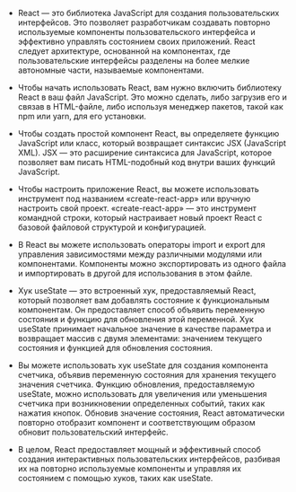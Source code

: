 - React — это библиотека JavaScript для создания пользовательских интерфейсов. Это позволяет разработчикам создавать повторно используемые компоненты пользовательского интерфейса и эффективно управлять состоянием своих приложений. React следует архитектуре, основанной на компонентах, где пользовательские интерфейсы разделены на более мелкие автономные части, называемые компонентами.

- Чтобы начать использовать React, вам нужно включить библиотеку React в ваш файл JavaScript. Это можно сделать, либо загрузив его и связав в HTML-файле, либо используя менеджер пакетов, такой как npm или yarn, для его установки.

- Чтобы создать простой компонент React, вы определяете функцию JavaScript или класс, который возвращает синтаксис JSX (JavaScript XML). JSX — это расширение синтаксиса для JavaScript, которое позволяет вам писать HTML-подобный код внутри ваших функций JavaScript.

- Чтобы настроить приложение React, вы можете использовать инструмент под названием «create-react-app» или вручную настроить свой проект. «create-react-app» — это инструмент командной строки, который настраивает новый проект React с базовой файловой структурой и конфигурацией.

- В React вы можете использовать операторы import и export для управления зависимостями между различными модулями или компонентами. Компоненты можно экспортировать из одного файла и импортировать в другой для использования в этом файле.

- Хук useState — это встроенный хук, предоставляемый React, который позволяет вам добавлять состояние к функциональным компонентам. Он предоставляет способ объявить переменную состояния и функцию для обновления этой переменной. Хук useState принимает начальное значение в качестве параметра и возвращает массив с двумя элементами: значением текущего состояния и функцией для обновления состояния.

- Вы можете использовать хук useState для создания компонента счетчика, объявив переменную состояния для хранения текущего значения счетчика. Функцию обновления, предоставляемую useState, можно использовать для увеличения или уменьшения счетчика при возникновении определенных событий, таких как нажатия кнопок. Обновив значение состояния, React автоматически повторно отобразит компонент и соответствующим образом обновит пользовательский интерфейс.

- В целом, React предоставляет мощный и эффективный способ создания интерактивных пользовательских интерфейсов, разбивая их на повторно используемые компоненты и управляя их состоянием с помощью хуков, таких как useState.
